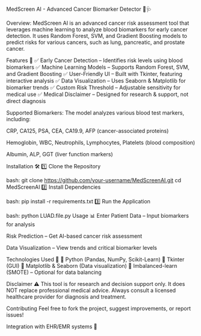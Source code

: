 MedScreen AI - Advanced Cancer Biomarker Detector 🧬🩺

Overview: MedScreen AI is an advanced cancer risk assessment tool that leverages machine learning to analyze blood biomarkers for early cancer detection. It uses Random Forest, SVM, and Gradient Boosting models to predict risks for various cancers, such as lung, pancreatic, and prostate cancer.

Features 🚀 ✅ Early Cancer Detection – Identifies risk levels using blood biomarkers ✅ Machine Learning Models – Supports Random Forest, SVM, and Gradient Boosting ✅ User-Friendly UI – Built with Tkinter, featuring interactive analysis ✅ Data Visualization – Uses Seaborn & Matplotlib for biomarker trends ✅ Custom Risk Threshold – Adjustable sensitivity for medical use ✅ Medical Disclaimer – Designed for research & support, not direct diagnosis

Supported Biomarkers: The model analyzes various blood test markers, including:

CRP, CA125, PSA, CEA, CA19.9, AFP (cancer-associated proteins)

Hemoglobin, WBC, Neutrophils, Lymphocytes, Platelets (blood composition)

Albumin, ALP, GGT (liver function markers)

Installation 🛠️ 1️⃣ Clone the Repository

bash: git clone https://github.com/your-username/MedScreenAI.git cd MedScreenAI 2️⃣ Install Dependencies

bash: pip install -r requirements.txt 3️⃣ Run the Application

bash: python LUAD.file.py Usage 📊 Enter Patient Data – Input biomarkers for analysis

Risk Prediction – Get AI-based cancer risk assessment

Data Visualization – View trends and critical biomarker levels

Technologies Used 🔧 🔹 Python (Pandas, NumPy, Scikit-Learn) 🔹 Tkinter (GUI) 🔹 Matplotlib & Seaborn (Data visualization) 🔹 Imbalanced-learn (SMOTE) – Optional for data balancing

Disclaimer ⚠️ This tool is for research and decision support only. It does NOT replace professional medical advice. Always consult a licensed healthcare provider for diagnosis and treatment.

Contributing Feel free to fork the project, suggest improvements, or report issues!

Integration with EHR/EMR systems 📁
